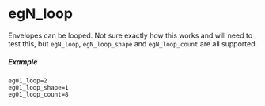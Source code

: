 ---
---
# egN_loop

Envelopes can be looped. Not sure exactly how this works and will need to test
this, but `egN_loop`, `egN_loop_shape` and `egN_loop_count` are all supported.

##### Example

```
eg01_loop=2
eg01_loop_shape=1
eg01_loop_count=8
```
